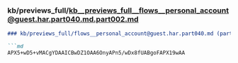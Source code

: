 ### kb/previews_full/kb__previews_full__flows__personal_account@guest.har.part040.md.part002.md

```md
### kb/previews_full/flows__personal_account@guest.har.part040.md (part 002)

```md
APX5+wD5+vMACgYDAAICBwDZ1OAA6OnyAPn5/wDx8fUABgoFAPX19wAA
```

```

```
